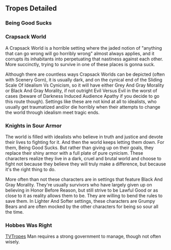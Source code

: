 ## Tropes Detailed

### Being Good Sucks

### Crapsack World

A Crapsack World is a horrible setting where the jaded notion of "anything that can go wrong will go horribly wrong" almost always applies, and it corrupts its inhabitants into perpetuating that nastiness against each other. More succinctly, trying to survive in one of these places is gonna suck.

Although there are countless ways Crapsack Worlds can be depicted (often with Scenery Gorn), it is usually dark, and on the cynical end of the Sliding Scale Of Idealism Vs Cynicism, so it will have either Grey And Gray Morality or Black And Gray Morality, if not outright Evil Versus Evil in the worst of cases (beware of Darkness Induced Audience Apathy if you decide to go this route though). Settings like these are not kind at all to idealists, who usually get traumatized and/or die horribly when their attempts to change the world through idealism meet tragic ends.

### Knights in Sour Armor

The world is filled with idealists who believe in truth and justice and devote their lives to fighting for it. And then the world keeps letting them down. For them, Being Good Sucks. But rather than giving up on their goals, they replace their shiny armor with a full plate of pure cynicism. These characters realize they live in a dark, cruel and brutal world and choose to fight not because they believe they will truly make a difference, but because it's the right thing to do.

More often than not these characters are in settings that feature Black And Gray Morality. They're usually survivors who have largely given up on believing in Honor Before Reason, but still strive to be Lawful Good or as close to it as reality allows them to be. They are willing to bend the rules to save them. In Lighter And Softer settings, these characters are Grumpy Bears and are often mocked by the other characters for being so sour all the time.

### Hobbes Was Right

[TVTropes](https://tvtropes.org/pmwiki/pmwiki.php/Main/HobbesWasRight) Man requires a strong government to manage, though not often wisely.
